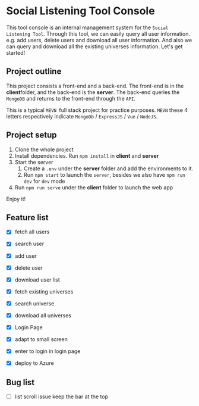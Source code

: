 # Social Listening Tool Console

This tool console is an internal management system for the `Social Listening Tool`. Through this tool, we can easily query all user information. e.g.  add users, delete users and download all user information. And also we can query and download all the existing universes information. Let's get started!

## Project outline

This project consists a front-end and a back-end. The front-end is in the **client**folder, and the back-end is the **server**. The back-end queries the `MongoDB` and returns to the front-end through the `API`.

This is a typical `MEVN `full stack project for practice purposes. `MEVN` these 4 letters respectively indicate `MongoDb` / `ExpressJS` / `Vue` / `NodeJS`.

## Project setup

1. Clone the whole project
2. Install dependencies. Run `npm install` in **client** and **server**
3. Start the server
   1. Create a `.env` under the **server** folder and add the environments to it.
   2. Run `npm start` to launch the `server`, besides we also have `npm run dev` for `dev` mode
4. Run `npm run serve` under the **client** folder to launch the web app

Enjoy it!



## Feature list

- [x] fetch all users
- [x] search user
- [x] add user
- [x] delete user
- [x] download user list
- [x] fetch existing universes
- [x] search universe
- [x] download all universes
- [x] Login Page
- [x] adapt to small screen
- [x] enter to login in login page
- [x] deploy to Azure



## Bug list

- [ ] list scroll issue keep the bar at the top
